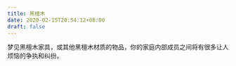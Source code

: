 ```yaml
---
title: 黑檀木
date: 2020-02-15T20:54:12+08:00
draft: false
---
```


梦见黑檀木家具，或其他黑檀木材质的物品，你的家庭内部成员之间将有很多让人烦恼的争执和纠纷。